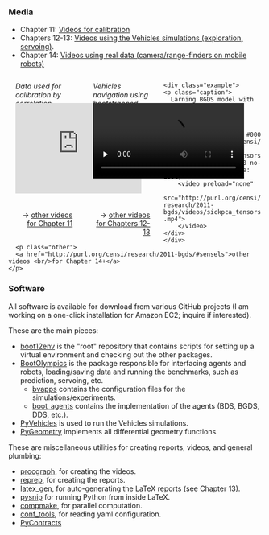 ### Media
[video-calib]: http://purl.org/censi/2012/camera_calibration#media
[video-real]: http://purl.org/censi/research/2011-bgds/#sensels
[video-sim]: videos-vehicles


- Chapter 11: [Videos for calibration ][video-calib]
- Chapters 12-13: [Videos using the Vehicles simulations (exploration, servoing)][video-sim].
- Chapter 14: [Videos using real data (camera/range-finders on mobile robots)][video-real]



<div id="examples">
  <style type="text/css">
   div#examples { display: block; width: 100%; overflow: auto;}
   div#examples div.example { display: block; float: left !important; width: 25% !important; margin: 1em;}
   /*div#examples div.example { border: solid 1px black !important;}*/
   div#examples div.example p.caption { height: 3em; padding: 0; font-style: italic; margin: 0;}
   div#examples div.example p.other { text-align: right; width: 90%; height: 2em;}
   div#examples div.example p.other:before { content: "→";}
   div#examples div.example div.frame { display: block; height: 200px; vertical-align: middle;}
  </style>
  <div class="example">
    <p class="caption">
      Data used for calibration by correlation. 
    </p>
    <div class="frame">
    <object width="250" height="160"><param name="allowfullscreen" value="true" /><param name="allowscriptaccess" value="always" /><param name="movie" value="https://vimeo.com/moogaloop.swf?clip_id=33843143&amp;server=vimeo.com&amp;show_title=0&amp;show_byline=0&amp;show_portrait=0&amp;color=00adef&amp;fullscreen=1&amp;autoplay=0&amp;loop=1" /><embed src="https://vimeo.com/moogaloop.swf?clip_id=33843143&amp;server=vimeo.com&amp;show_title=0&amp;show_byline=0&amp;show_portrait=0&amp;color=00adef&amp;fullscreen=1&amp;autoplay=0&amp;loop=1" type="application/x-shockwave-flash" allowfullscreen="true" allowscriptaccess="always" width="250" height="180"></embed></object>
  </div>
    <p class="other">
      <a href="http://purl.org/censi/2012/camera_calibration#media">other videos <br/>for Chapter 11</a>
    </p>
</div>

<div class="example">
    <p class="caption">
      Vehicles navigation using bootstrapped models. 
    </p>
    <div class="frame">
    <div data-ratio='0.552' class="flowplayer is-splash color-light"
        style="background: #000 url('http://purl.org/censi/research/2012-bv1bds1/videos/splash/Se0Vdd1ro-bdse3-ep_servonav_bdse3_00000-mp4f2sr.png') 0 0 no-repeat; background-size: 100%;">
        <video preload="none" 
               src="http://purl.org/censi/research/2012-bv1bds1/videos/bv1servo1/videos/Se0Vdd1ro-bdse3-ep_servonav_bdse3_00000-mp4f2sr.mp4">
        </video>
    </div>
    </div>
    <p class="other">
      <a href="videos-vehicles">other videos <br/>for Chapters 12-13</a>
    </p>
  </div>

    <div class="example">
    <p class="caption">
      Larning BGDS model with streaming data
    </p>
    <div class="frame">
<!--       1564x494 
 -->    <div data-ratio='0.315' class="flowplayer is-splash color-light"
        style="background: #000 url('http://purl.org/censi/research/2011-bgds/videos/sickpca_tensors.mp4.realsize.png') 0 0 no-repeat; background-size: 100%;">
        <video preload="none" 
               src="http://purl.org/censi/research/2011-bgds/videos/sickpca_tensors.mp4">
        </video>
    </div>
    </div>
      <p class="other">
      <a href="http://purl.org/censi/research/2011-bgds/#sensels">other videos <br/>for Chapter 14+</a>
    </p>
</div>
</div>


### Software

All software is available for download from various GitHub projects
(I am working on a one-click installation for Amazon EC2; inquire if interested).

These are the main pieces:

- [boot12env](http://github.com/AndreaCensi/boot12env) is the "root" repository
  that contains scripts for setting up a virtual environment and 
  checking out the other packages.
- [BootOlympics](http://github.com/AndreaCensi/boot_olympics) 
  is the package responsible for interfacing agents and robots, 
  loading/saving data and running the benchmarks,
  such as prediction, servoing, etc.
  - [bvapps](http://github.com/AndreaCensi/bvapps)  contains the configuration
    files for the simulations/experiments.
  - [boot_agents](http://github.com/AndreaCensi/boot_agents)  contains the 
    implementation of the agents (BDS, BGDS, DDS, etc.).
- [PyVehicles](http://github.com/AndreaCensi/vehicles) is used
  to run the Vehicles simulations.
- [PyGeometry](http://github.com/AndreaCensi/geometry) implements
  all differential geometry functions.


These are miscellaneous utilities for creating reports, videos, and general plumbing:

- [procgraph](http://github.com/AndreaCensi/procgraph), for creating the videos.
- [reprep](http://github.com/AndreaCensi/reprep), for creating the reports.
- [latex_gen](http://github.com/AndreaCensi/latex_gen), for auto-generating the LaTeX reports (see Chapter 13).
- [pysnip](https://github.com/AndreaCensi/pysnip) for running Python from inside LaTeX.
- [compmake](http://github.com/AndreaCensi/compmake), for parallel computation.
- [conf_tools](http://github.com/AndreaCensi/conf_tools), for reading yaml 
  configuration.
- [PyContracts](http://github.com/AndreaCensi/contracts)